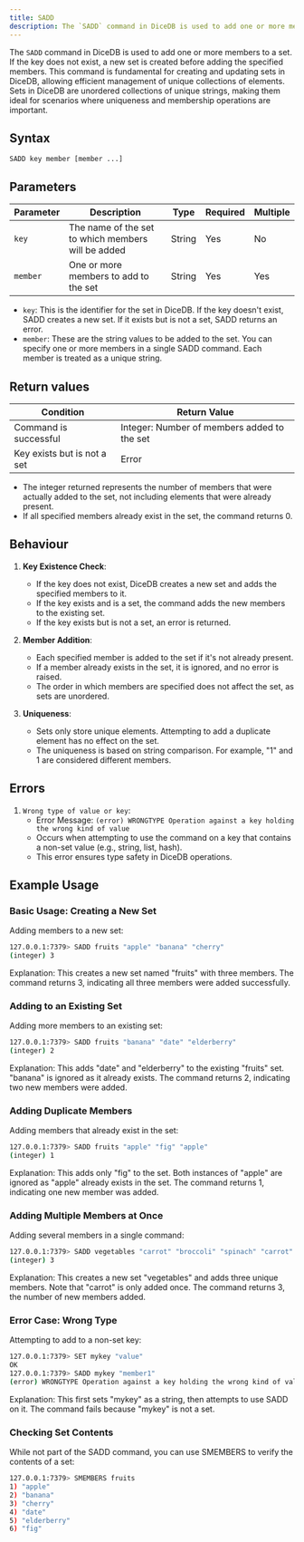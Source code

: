 ```yaml
---
title: SADD
description: The `SADD` command in DiceDB is used to add one or more members to a set. If the key does not exist, a new set is created before adding the specified members. This command is fundamental for creating and updating sets in DiceDB, allowing efficient management of unique collections of elements.
---
```


The `SADD` command in DiceDB is used to add one or more members to a set. If the key does not exist, a new set is created before adding the specified members. This command is fundamental for creating and updating sets in DiceDB, allowing efficient management of unique collections of elements. Sets in DiceDB are unordered collections of unique strings, making them ideal for scenarios where uniqueness and membership operations are important.

## Syntax

```
SADD key member [member ...]
```

## Parameters

| Parameter | Description                                        | Type   | Required | Multiple |
|-----------|----------------------------------------------------|--------|----------|----------|
| `key`     | The name of the set to which members will be added | String | Yes      | No       |
| `member`  | One or more members to add to the set              | String | Yes      | Yes      |

- `key`: This is the identifier for the set in DiceDB. If the key doesn't exist, SADD creates a new set. If it exists but is not a set, SADD returns an error.
- `member`: These are the string values to be added to the set. You can specify one or more members in a single SADD command. Each member is treated as a unique string.

## Return values

| Condition                             | Return Value                                         |
|---------------------------------------|------------------------------------------------------|
| Command is successful                 | Integer: Number of members added to the set          |
| Key exists but is not a set           | Error                                                |

- The integer returned represents the number of members that were actually added to the set, not including elements that were already present.
- If all specified members already exist in the set, the command returns 0.

## Behaviour

1. **Key Existence Check**:
   - If the key does not exist, DiceDB creates a new set and adds the specified members to it.
   - If the key exists and is a set, the command adds the new members to the existing set.
   - If the key exists but is not a set, an error is returned.

2. **Member Addition**:
   - Each specified member is added to the set if it's not already present.
   - If a member already exists in the set, it is ignored, and no error is raised.
   - The order in which members are specified does not affect the set, as sets are unordered.

3. **Uniqueness**:
   - Sets only store unique elements. Attempting to add a duplicate element has no effect on the set.
   - The uniqueness is based on string comparison. For example, "1" and 1 are considered different members.


## Errors

1. `Wrong type of value or key`:
   - Error Message: `(error) WRONGTYPE Operation against a key holding the wrong kind of value`
   - Occurs when attempting to use the command on a key that contains a non-set value (e.g., string, list, hash).
   - This error ensures type safety in DiceDB operations.


## Example Usage

### Basic Usage: Creating a New Set

Adding members to a new set:

```bash
127.0.0.1:7379> SADD fruits "apple" "banana" "cherry"
(integer) 3
```

Explanation: This creates a new set named "fruits" with three members. The command returns 3, indicating all three members were added successfully.

### Adding to an Existing Set

Adding more members to an existing set:

```bash
127.0.0.1:7379> SADD fruits "banana" "date" "elderberry"
(integer) 2
```

Explanation: This adds "date" and "elderberry" to the existing "fruits" set. "banana" is ignored as it already exists. The command returns 2, indicating two new members were added.

### Adding Duplicate Members

Adding members that already exist in the set:

```bash
127.0.0.1:7379> SADD fruits "apple" "fig" "apple"
(integer) 1
```

Explanation: This adds only "fig" to the set. Both instances of "apple" are ignored as "apple" already exists in the set. The command returns 1, indicating one new member was added.

### Adding Multiple Members at Once

Adding several members in a single command:

```bash
127.0.0.1:7379> SADD vegetables "carrot" "broccoli" "spinach" "carrot"
(integer) 3
```

Explanation: This creates a new set "vegetables" and adds three unique members. Note that "carrot" is only added once. The command returns 3, the number of new members added.

### Error Case: Wrong Type

Attempting to add to a non-set key:

```bash
127.0.0.1:7379> SET mykey "value"
OK
127.0.0.1:7379> SADD mykey "member1"
(error) WRONGTYPE Operation against a key holding the wrong kind of value
```

Explanation: This first sets "mykey" as a string, then attempts to use SADD on it. The command fails because "mykey" is not a set.

### Checking Set Contents

While not part of the SADD command, you can use SMEMBERS to verify the contents of a set:

```bash
127.0.0.1:7379> SMEMBERS fruits
1) "apple"
2) "banana"
3) "cherry"
4) "date"
5) "elderberry"
6) "fig"
```
